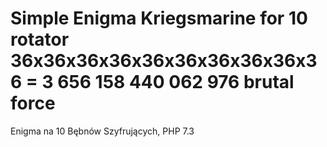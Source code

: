 # Simple Enigma Kriegsmarine for 10 rotator 36x36x36x36x36x36x36x36x36x36 = 3 656 158 440 062 976 brutal force
Enigma na 10 Bębnów Szyfrujących, PHP 7.3

